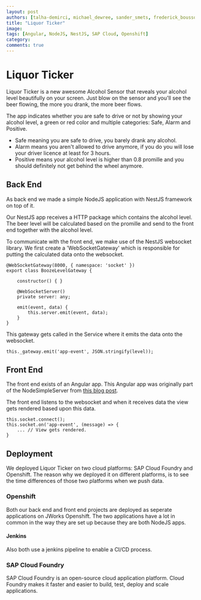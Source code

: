 ```yaml
---
layout: post
authors: [talha-demirci, michael_dewree, sander_smets, frederick_bousson, axel_bergmans]
title: "Liquor Ticker"
image: 
tags: [Angular, NodeJS, NestJS, SAP Cloud, Openshift]
category: 
comments: true
---
```


# Liquor Ticker

Liquor Ticker is a new awesome Alcohol Sensor that reveals your alcohol level beautifully on your screen.
Just blow on the sensor and you'll see the beer flowing, the more you drank, the more beer flows.

The app indicates whether you are safe to drive or not by showing your alcohol level, a green or red color and multiple categories: Safe, Alarm and Positive.
- Safe meaning you are safe to drive, you barely drank any alcohol.
- Alarm means you aren't allowed to drive anymore, if you do you will lose your driver licence at least for 3 hours.
- Positive means your alcohol level is higher than 0.8 promille and you should definitely not get behind the wheel anymore.

## Back End
As back end we made a simple NodeJS application with NestJS framework on top of it.

Our NestJS app receives a HTTP package which contains the alcohol level. 
The beer level will be calculated based on the promille and send to the front end together with the alcohol level. 

To communicate with the front end, we make use of the NestJS websocket library.
We first create a 'WebSocketGateway' which is responsible for putting the calculated data onto the websocket.

```
@WebSocketGateway(8000, { namespace: 'socket' })
export class BoozeLevelGateway {

    constructor() { }

    @WebSocketServer()
    private server: any;

    emit(event, data) {
        this.server.emit(event, data);
    }
}
```

This gateway gets called in the Service where it emits the data onto the websocket.

```
this._gateway.emit('app-event', JSON.stringify(level));
```

## Front End
The front end exists of an Angular app.
This Angular app was originally part of the NodeSimpleServer from [this blog post](/iot/2017/01/21/Node-with-TypeScript.html).

The front end listens to the websocket and when it receives data the view gets rendered based upon this data.

```
this.socket.connect();
this.socket.on('app-event', (message) => {
    ... // View gets rendered.
}
```


## Deployment
We deployed Liquor Ticker on two cloud platforms: SAP Cloud Foundry and Openshift. 
The reason why we deployed it on different platforms, is to see the time differences of those two platforms when we push data.

### Openshift
Both our back end and front end projects are deployed as seperate applications on JWorks Openshift.
The two applications have a lot in common in the way they are set up because they are both NodeJS apps.

#### Jenkins
Also both use a jenkins pipeline to enable a CI/CD process.






### SAP Cloud Foundry
SAP Cloud Foundry is an open-source cloud application platform. Cloud Foundry makes it faster and easier to build, test, deploy and scale applications.